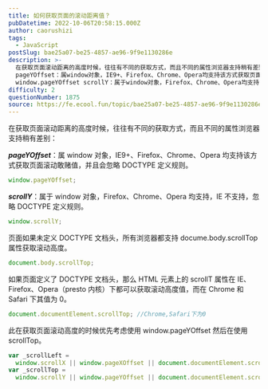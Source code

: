 ```yaml
---
title: 如何获取页面的滚动距离值？
pubDatetime: 2022-10-06T20:58:15.000Z
author: caorushizi
tags:
  - JavaScript
postSlug: bae25a07-be25-4857-ae96-9f9e1130286e
description: >-
  在获取页面滚动距离的高度时候，往往有不同的获取方式，而且不同的属性浏览器支持稍有差别：
  pageYOffset：属window对象，IE9+、Firefox、Chrome、Opera均支持该方式获取页面滚动敢赌值，并且会忽略DOCTYPE定义规则。
  window.pageYOffset scrollY：属于window对象，Firefox、Chrome、Opera均支持，IE不支持，忽略DOCTY
difficulty: 2
questionNumber: 1875
source: https://fe.ecool.fun/topic/bae25a07-be25-4857-ae96-9f9e1130286e
---
```


在获取页面滚动距离的高度时候，往往有不同的获取方式，而且不同的属性浏览器支持稍有差别：

_**pageYOffset**_：属 window 对象，IE9+、Firefox、Chrome、Opera 均支持该方式获取页面滚动敢赌值，并且会忽略 DOCTYPE 定义规则。

```javascript
window.pageYOffset;
```

_**scrollY**_：属于 window 对象，Firefox、Chrome、Opera 均支持，IE 不支持，忽略 DOCTYPE 定义规则。

```javascript
window.scrollY;
```

页面如果未定义 DOCTYPE 文档头，所有浏览器都支持 docume.body.scrollTop 属性获取滚动高度。

```javascript
document.body.scrollTop;
```

如果页面定义了 DOCTYPE 文档头，那么 HTML 元素上的 scrollT 属性在 IE、Firefox、Opera（presto 内核）下都可以获取滚动高度值，而在 Chrome 和 Safari 下其值为 0。

```javascript
document.documentElement.scrollTop; //Chrome,Safari下为0
```

此在获取页面滚动高度的时候优先考虑使用 window.pageYOffset 然后在使用 scrollTop。

```javascript
var _scrollLeft =
  window.scrollX || window.pageXOffset || document.documentElement.scrollLeft;
var _scrollTop =
  window.scrollY || window.pageYOffset || document.documentElement.scrollTop;
```
